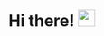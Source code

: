 # Hi there! <img src="https://raw.githubusercontent.com/MartinHeinz/MartinHeinz/master/wave.gif" width="30px">
<!--
**chinmaychahar/chinmaychahar** is a ✨ _special_ ✨ repository because its `README.md` (this file) appears on your GitHub profile.
Here are some ideas to get you started:

- 🔭 I’m currently working on ...
- 🌱 I’m currently learning ...
- 👯 I’m looking to collaborate on ...
- 🤔 I’m looking for help with ...
- 💬 Ask me about ...
- 📫 How to reach me: ...
  😄 Pronouns: She/Her
- ⚡ Fun fact: ...
-->
